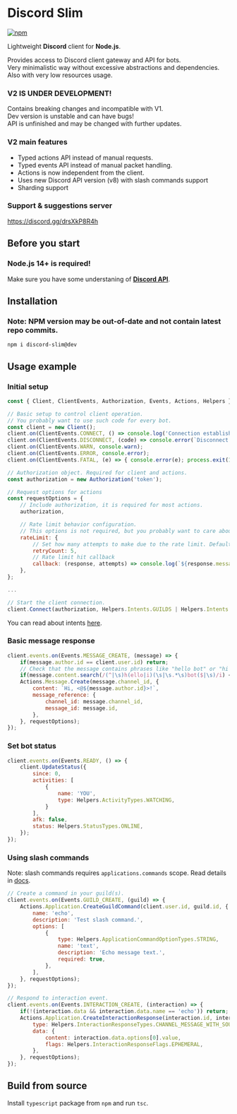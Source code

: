 # Discord Slim
[![npm](https://img.shields.io/npm/v/discord-slim/dev?style=for-the-badge)](https://www.npmjs.com/package/discord-slim/v/dev)  

Lightweight **Discord** client for **Node.js**.  

Provides access to Discord client gateway and API for bots.  
Very minimalistic way without excessive abstractions and dependencies. Also with very low resources usage. 

### V2 IS UNDER DEVELOPMENT!  
Contains breaking changes and incompatible with V1.  
Dev version is unstable and can have bugs!  
API is unfinished and may be changed with further updates.  

### V2 main features
- Typed actions API instead of manual requests.  
- Typed events API instead of manual packet handling.  
- Actions is now independent from the client.  
- Uses new Discord API version (v8) with slash commands support
- Sharding support

### Support & suggestions server
https://discord.gg/drsXkP8R4h  

## Before you start
### **Node.js** 14+ is required!
Make sure you have some understaning of **[Discord API](https://discordapp.com/developers/docs)**.  

## Installation
### Note: NPM version may be out-of-date and not contain latest repo commits.
```
npm i discord-slim@dev
```

## Usage example
### Initial setup
```js
const { Client, ClientEvents, Authorization, Events, Actions, Helpers } = require('discord-slim');

// Basic setup to control client operation.
// You probably want to use such code for every bot.
const client = new Client();
client.on(ClientEvents.CONNECT, () => console.log('Connection established.'));
client.on(ClientEvents.DISCONNECT, (code) => console.error(`Disconnect. (${code})`));
client.on(ClientEvents.WARN, console.warn);
client.on(ClientEvents.ERROR, console.error);
client.on(ClientEvents.FATAL, (e) => { console.error(e); process.exit(1); });

// Authorization object. Required for client and actions.
const authorization = new Authorization('token');

// Request options for actions
const requestOptions = {
    // Include authorization, it is required for most actions.
    authorization,

    // Rate limit behavior configuration.
    // This options is not required, but you probably want to care about the rate limit.
    rateLimit: {
        // Set how many attempts to make due to the rate limit. Default: 5.
        retryCount: 5,
        // Rate limit hit callback
        callback: (response, attempts) => console.log(`${response.message} Global: ${response.global}. Cooldown: ${response.retry_after} sec. Attempt: ${attempts}.`),
    },
};

...

// Start the client connection.
client.Connect(authorization, Helpers.Intents.GUILDS | Helpers.Intents.GUILD_MESSAGES);
```
You can read about intents [here](https://discordapp.com/developers/docs/topics/gateway#gateway-intents).  

### Basic message response
```js
client.events.on(Events.MESSAGE_CREATE, (message) => {
    if(message.author.id == client.user.id) return;
    // Check that the message contains phrases like "hello bot" or "hi bot"
    if(message.content.search(/(^|\s)h(ello|i)(\s|\s.*\s)bot($|\s)/i) < 0) return;
    Actions.Message.Create(message.channel_id, {
        content: `Hi, <@${message.author.id}>!`,
        message_reference: {
            channel_id: message.channel_id,
            message_id: message.id,
        },
    }, requestOptions);
});
```

### Set bot status
```js
client.events.on(Events.READY, () => {
    client.UpdateStatus({
        since: 0,
        activities: [
            {
                name: 'YOU',
                type: Helpers.ActivityTypes.WATCHING,
            }
        ],
        afk: false,
        status: Helpers.StatusTypes.ONLINE,
    });
});
```

### Using slash commands
Note: slash commands requires `applications.commands` scope. Read details in [docs](https://discord.com/developers/docs/interactions/slash-commands).  
```js
// Create a command in your guild(s).
client.events.on(Events.GUILD_CREATE, (guild) => {
    Actions.Application.CreateGuildCommand(client.user.id, guild.id, {
        name: 'echo',
        description: 'Test slash command.',
        options: [
            {
                type: Helpers.ApplicationCommandOptionTypes.STRING,
                name: 'text',
                description: 'Echo message text.',
                required: true,
            },
        ],
    }, requestOptions);
});

// Respond to interaction event.
client.events.on(Events.INTERACTION_CREATE, (interaction) => {
    if(!(interaction.data && interaction.data.name == 'echo')) return;
    Actions.Application.CreateInteractionResponse(interaction.id, interaction.token, {
        type: Helpers.InteractionResponseTypes.CHANNEL_MESSAGE_WITH_SOURCE,
        data: {
            content: interaction.data.options[0].value,
            flags: Helpers.InteractionResponseFlags.EPHEMERAL,
        },
    }, requestOptions);
});
```

## Build from source
Install `typescript` package from `npm` and run `tsc`.  
